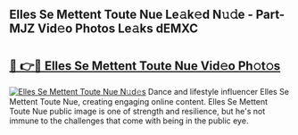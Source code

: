 ## Elles Se Mettent Toute Nue Le𝚊k𝚎d N𝚞𝚍e - Part-MJZ Vid𝚎o Photos Le𝚊ks dEMXC

# <h2><a href="http://fb0f5c.evod.top/?m=Elles+Se+Mettent+Toute+Nue">🔗 👉🔴 Elles Se Mettent Toute Nue Vid𝚎o Ph𝚘t𝚘s</a></h2>

[![Elles Se Mettent Toute Nue N𝚞d𝚎s](https://i.imgur.com/8V9OHl7.gif)](http://fb0f5c.evod.top/?m=Elles+Se+Mettent+Toute+Nue)
Dance and lifestyle influencer Elles Se Mettent Toute Nue, creating engaging online content. Elles Se Mettent Toute Nue public image is one of strength and resilience, but he's not immune to the challenges that come with being in the public eye. 
